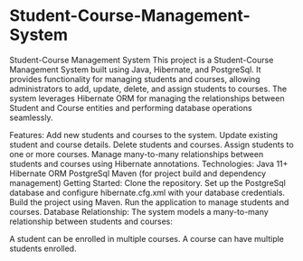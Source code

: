 # Student-Course-Management-System
Student-Course Management System
This project is a Student-Course Management System built using Java, Hibernate, and PostgreSql. It provides functionality for managing students and courses, allowing administrators to add, update, delete, and assign students to courses. The system leverages Hibernate ORM for managing the relationships between Student and Course entities and performing database operations seamlessly.

Features:
Add new students and courses to the system.
Update existing student and course details.
Delete students and courses.
Assign students to one or more courses.
Manage many-to-many relationships between students and courses using Hibernate annotations.
Technologies:
Java 11+
Hibernate ORM
PostgreSql
Maven (for project build and dependency management)
Getting Started:
Clone the repository.
Set up the PostgreSql database and configure hibernate.cfg.xml with your database credentials.
Build the project using Maven.
Run the application to manage students and courses.
Database Relationship:
The system models a many-to-many relationship between students and courses:

A student can be enrolled in multiple courses.
A course can have multiple students enrolled.

